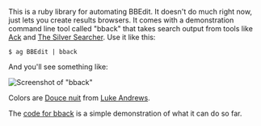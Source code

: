This is a ruby library for automating BBEdit. It doesn't do much right now, just lets you create results browsers. It comes with a demonstration command line tool called "bback" that takes search output from tools like [Ack](<http://beyondgrep.com>) and [The Silver Searcher](https://github.com/ggreer/the_silver_searcher). Use it like this:

    $ ag BBEdit | bback

And you'll see something like:

![Screenshot of "bback"](https://raw.github.com/matasar/bbedit_tools/master/img/bback_screen.png)

Colors are [Douce nuit](http://attaboy.tumblr.com/post/75614496/i-never-thought-about-sharing-my-colours-for) from [Luke Andrews](http://attaboy.ca).

The [code for bback](https://github.com/matasar/bbedit_tools/blob/master/bin/bback) is a simple demonstration of what it can do so far.
